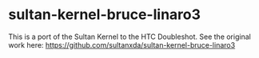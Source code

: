 sultan-kernel-bruce-linaro3
===========================

This is a port of the Sultan Kernel to the HTC Doubleshot.  See the original work here:
https://github.com/sultanxda/sultan-kernel-bruce-linaro3
